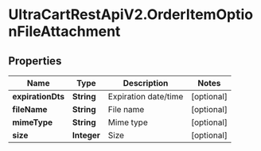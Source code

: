 # UltraCartRestApiV2.OrderItemOptionFileAttachment

## Properties
Name | Type | Description | Notes
------------ | ------------- | ------------- | -------------
**expirationDts** | **String** | Expiration date/time | [optional] 
**fileName** | **String** | File name | [optional] 
**mimeType** | **String** | Mime type | [optional] 
**size** | **Integer** | Size | [optional] 



